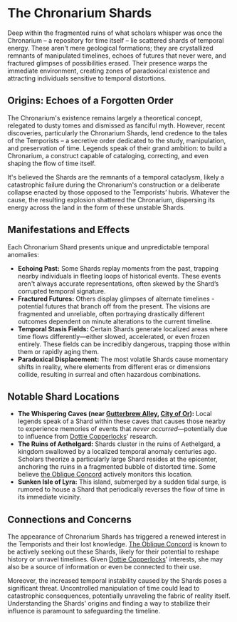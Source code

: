 # The Chronarium Shards

Deep within the fragmented ruins of what scholars whisper was once the Chronarium – a repository for time itself – lie scattered shards of temporal energy. These aren't mere geological formations; they are crystallized remnants of manipulated timelines, echoes of futures that never were, and fractured glimpses of possibilities erased. Their presence warps the immediate environment, creating zones of paradoxical existence and attracting individuals sensitive to temporal distortions.

## Origins: Echoes of a Forgotten Order

The Chronarium's existence remains largely a theoretical concept, relegated to dusty tomes and dismissed as fanciful myth. However, recent discoveries, particularly the Chronarium Shards, lend credence to the tales of the Temporists – a secretive order dedicated to the study, manipulation, and preservation of time. Legends speak of their grand ambition: to build a Chronarium, a construct capable of cataloging, correcting, and even shaping the flow of time itself. 

It's believed the Shards are the remnants of a temporal cataclysm, likely a catastrophic failure during the Chronarium's construction or a deliberate collapse enacted by those opposed to the Temporists’ hubris. Whatever the cause, the resulting explosion shattered the Chronarium, dispersing its energy across the land in the form of these unstable Shards.

## Manifestations and Effects

Each Chronarium Shard presents unique and unpredictable temporal anomalies:

*   **Echoing Past:**  Some Shards replay moments from the past, trapping nearby individuals in fleeting loops of historical events. These events aren't always accurate representations, often skewed by the Shard’s corrupted temporal signature.
*   **Fractured Futures:** Others display glimpses of alternate timelines - potential futures that branch off from the present. The visions are fragmented and unreliable, often portraying drastically different outcomes dependent on minute alterations to the current timeline.
*   **Temporal Stasis Fields:** Certain Shards generate localized areas where time flows differently—either slowed, accelerated, or even frozen entirely. These fields can be incredibly dangerous, trapping those within them or rapidly aging them.
*   **Paradoxical Displacement:** The most volatile Shards cause momentary shifts in reality, where elements from different eras or dimensions collide, resulting in surreal and often hazardous combinations.

## Notable Shard Locations

*   **The Whispering Caves (near [Gutterbrew Alley](/geography/settlement/city/city-of-or/district/gutterbrew-alley.md), [City of Or](/geography/settlement/city/city-of-or.md)):** Local legends speak of a Shard within these caves that causes those nearby to experience memories of events that *never occurred*—potentially due to influence from [Dottie Copperlocks](/geography/settlement/city/city-of-or/local/dottie-copperlocks.md)’ research. 
*   **The Ruins of Aethelgard:** Shards cluster in the ruins of Aethelgard, a kingdom swallowed by a localized temporal anomaly centuries ago. Scholars theorize a particularly large Shard resides at the epicenter, anchoring the ruins in a fragmented bubble of distorted time.  Some believe [the Oblique Concord](/structure/society/factions/the-oblique-concord.md) actively monitors this location.
*   **Sunken Isle of Lyra:** This island, submerged by a sudden tidal surge, is rumored to house a Shard that periodically reverses the flow of time in its immediate vicinity. 

## Connections and Concerns

The appearance of Chronarium Shards has triggered a renewed interest in the Temporists and their lost knowledge. [The Oblique Concord](/structure/society/factions/the-oblique-concord.md) is known to be actively seeking out these Shards, likely for their potential to reshape history or unravel timelines. Given [Dottie Copperlocks](/geography/settlement/city/city-of-or/local/dottie-copperlocks.md)' interests, she may also be a source of information or even be connected to their use.

Moreover, the increased temporal instability caused by the Shards poses a significant threat. Uncontrolled manipulation of time could lead to catastrophic consequences, potentially unraveling the fabric of reality itself. Understanding the Shards' origins and finding a way to stabilize their influence is paramount to safeguarding the timeline.
